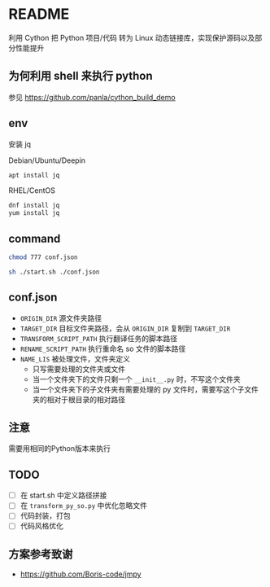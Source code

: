 # README

利用 Cython 把 Python 项目/代码 转为 Linux 动态链接库，实现保护源码以及部分性能提升

## 为何利用 shell 来执行 python

参见 <https://github.com/panla/cython_build_demo>

## env

安装 jq

Debian/Ubuntu/Deepin

```bash
apt install jq
```

RHEL/CentOS

```bash
dnf install jq
yum install jq
```

## command

```bash
chmod 777 conf.json

sh ./start.sh ./conf.json
```

## conf.json

- `ORIGIN_DIR` 源文件夹路径
- `TARGET_DIR` 目标文件夹路径，会从 `ORIGIN_DIR` 复制到 `TARGET_DIR`
- `TRANSFORM_SCRIPT_PATH` 执行翻译任务的脚本路径
- `RENAME_SCRIPT_PATH` 执行重命名 so 文件的脚本路径
- `NAME_LIS` 被处理文件，文件夹定义
  - 只写需要处理的文件夹或文件
  - 当一个文件夹下的文件只剩一个 `__init__.py` 时，不写这个文件夹
  - 当一个文件夹下的子文件夹有需要处理的 py 文件时，需要写这个子文件夹的相对于根目录的相对路径

## 注意

需要用相同的Python版本来执行

## TODO

- [ ] 在 start.sh 中定义路径拼接
- [ ] 在 `transform_py_so.py` 中优化忽略文件
- [ ] 代码封装，打包
- [ ] 代码风格优化

## 方案参考致谢

- <https://github.com/Boris-code/jmpy>
